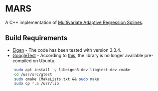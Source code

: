 # MARS
A C++ implementation of [Multivariate Adaptive Regression Splines](https://en.wikipedia.org/wiki/Multivariate_adaptive_regression_spline).

## Build Requirements
* [Eigen](http://eigen.tuxfamily.org/) - The code has been tested with version 3.3.4.
* [GoogleTest](https://github.com/google/googletest) - According to [this](https://bit.ly/2vNUBWN), 
the library is no longer available pre-compiled on Ubuntu.

```bash
    sudo apt install -y libeigen3-dev libgtest-dev cmake
    cd /usr/src/gtest
    sudo cmake CMakeLists.txt && sudo make
    sudo cp *.a /usr/lib
```
